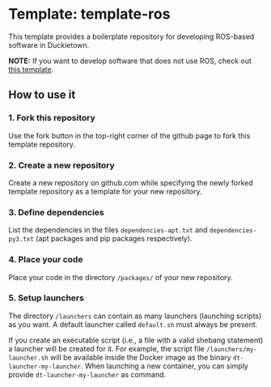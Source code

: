 # Template: template-ros

This template provides a boilerplate repository
for developing ROS-based software in Duckietown.

**NOTE:** If you want to develop software that does not use
ROS, check out [this template](https://github.com/duckietown/template-basic).

## How to use it

### 1. Fork this repository

Use the fork button in the top-right corner of the github page to fork this template repository.

### 2. Create a new repository

Create a new repository on github.com while
specifying the newly forked template repository as
a template for your new repository.

### 3. Define dependencies

List the dependencies in the files `dependencies-apt.txt` and
`dependencies-py3.txt` (apt packages and pip packages respectively).

### 4. Place your code

Place your code in the directory `/packages/` of
your new repository.

### 5. Setup launchers

The directory `/launchers` can contain as many launchers (launching scripts)
as you want. A default launcher called `default.sh` must always be present.

If you create an executable script (i.e., a file with a valid shebang statement)
a launcher will be created for it. For example, the script file
`/launchers/my-launcher.sh` will be available inside the Docker image as the binary
`dt-launcher-my-launcher`.
When launching a new container, you can simply provide `dt-launcher-my-launcher` as
command.
